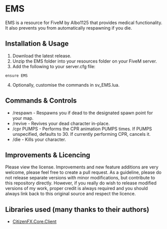 # EMS
EMS is a resource for FiveM by Albo1125 that provides medical functionality. It also prevents you from automatically respawning if you die.

## Installation & Usage
1. Download the latest release.
2. Unzip the EMS folder into your resources folder on your FiveM server.
3. Add the following to your server.cfg file:
```text
ensure EMS
```
4. Optionally, customise the commands in sv_EMS.lua.

## Commands & Controls
* /respawn - Respawns you if dead to the designated spawn point for your map.
* /revive - Revives your dead character in-place.
* /cpr PUMPS - Performs the CPR animation PUMPS times. If PUMPS unspecified, defaults to 30. If currently performing CPR, cancels it.
* /die - Kills your character.

## Improvements & Licencing
Please view the license. Improvements and new feature additions are very welcome, please feel free to create a pull request. As a guideline, please do not release separate versions with minor modifications, but contribute to this repository directly. However, if you really do wish to release modified versions of my work, proper credit is always required and you should always link back to this original source and respect the licence.

## Libraries used (many thanks to their authors)
* [CitizenFX.Core.Client](https://www.nuget.org/packages/CitizenFX.Core.Client)
